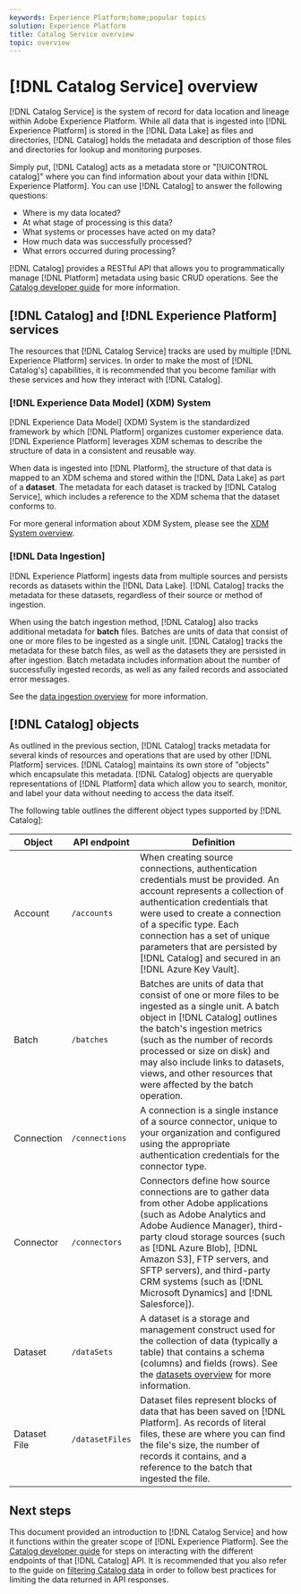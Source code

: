 ```yaml
---
keywords: Experience Platform;home;popular topics
solution: Experience Platform
title: Catalog Service overview
topic: overview
---
```


# [!DNL Catalog Service] overview

[!DNL Catalog Service] is the system of record for data location and lineage within Adobe Experience Platform. While all data that is ingested into [!DNL Experience Platform] is stored in the [!DNL Data Lake] as files and directories, [!DNL Catalog] holds the metadata and description of those files and directories for lookup and monitoring purposes. 

Simply put, [!DNL Catalog] acts as a metadata store or "[!UICONTROL catalog]" where you can find information about your data within [!DNL Experience Platform]. You can use [!DNL Catalog] to answer the following questions:

* Where is my data located?
* At what stage of processing is this data?
* What systems or processes have acted on my data?
* How much data was successfully processed?
* What errors occurred during processing?

[!DNL Catalog] provides a RESTful API that allows you to programmatically manage [!DNL Platform] metadata using basic CRUD operations. See the [Catalog developer guide](api/getting-started.md) for more information.

## [!DNL Catalog] and [!DNL Experience Platform] services

The resources that [!DNL Catalog Service] tracks are used by multiple [!DNL Experience Platform] services. In order to make the most of [!DNL Catalog's] capabilities, it is recommended that you become familiar with these services and how they interact with [!DNL Catalog].

### [!DNL Experience Data Model] (XDM) System

[!DNL Experience Data Model] (XDM) System is the standardized framework by which [!DNL Platform] organizes customer experience data. [!DNL Experience Platform] leverages XDM schemas to describe the structure of data in a consistent and reusable way.

When data is ingested into [!DNL Platform], the structure of that data is mapped to an XDM schema and stored within the [!DNL Data Lake] as part of a **dataset**. The metadata for each dataset is tracked by [!DNL Catalog Service], which includes a reference to the XDM schema that the dataset conforms to. 

For more general information about XDM System, please see the [XDM System overview](../xdm/home.md).

### [!DNL Data Ingestion]

[!DNL Experience Platform] ingests data from multiple sources and persists records as datasets within the [!DNL Data Lake]. [!DNL Catalog] tracks the metadata for these datasets, regardless of their source or method of ingestion.

When using the batch ingestion method, [!DNL Catalog] also tracks additional metadata for **batch** files. Batches are units of data that consist of one or more files to be ingested as a single unit. [!DNL Catalog] tracks the metadata for these batch files, as well as the datasets they are persisted in after ingestion. Batch metadata includes information about the number of successfully ingested records, as well as any failed records and associated error messages.

See the [data ingestion overview](../ingestion/home.md) for more information.

## [!DNL Catalog] objects

As outlined in the previous section, [!DNL Catalog] tracks metadata for several kinds of resources and operations that are used by other [!DNL Platform] services. [!DNL Catalog] maintains its own store of "objects" which encapsulate this metadata. [!DNL Catalog] objects are queryable representations of [!DNL Platform] data which allow you to search, monitor, and label your data without needing to access the data itself.

The following table outlines the different object types supported by [!DNL Catalog]:

|Object|API endpoint|Definition|
|---|---|---|
|Account|`/accounts`|When creating source connections, authentication credentials must be provided. An account represents a collection of authentication credentials that were used to create a connection of a specific type. Each connection has a set of unique parameters that are persisted by [!DNL Catalog] and secured in an [!DNL Azure Key Vault].|
|Batch|`/batches`|Batches are units of data that consist of one or more files to be ingested as a single unit. A batch object in [!DNL Catalog] outlines the batch's ingestion metrics (such as the number of records processed or size on disk) and may also include links to datasets, views, and other resources that were affected by the batch operation.|
|Connection|`/connections`|A connection is a single instance of a source connector, unique to your organization and configured using the appropriate authentication credentials for the connector type.|
|Connector|`/connectors`|Connectors define how source connections are to gather data from other Adobe applications (such as Adobe Analytics and Adobe Audience Manager), third-party cloud storage sources (such as [!DNL Azure Blob], [!DNL Amazon S3], FTP servers, and SFTP servers), and third-party CRM systems (such as [!DNL Microsoft Dynamics] and [!DNL Salesforce]).|
|Dataset|`/dataSets`|A dataset is a storage and management construct used for the collection of data (typically a table) that contains a schema (columns) and fields (rows). See the [datasets overview](./datasets/overview.md) for more information.|
|Dataset File|`/datasetFiles`|Dataset files represent blocks of data that has been saved on [!DNL Platform]. As records of literal files, these are where you can find the file's size, the number of records it contains, and a reference to the batch that ingested the file.|

## Next steps

This document provided an introduction to [!DNL Catalog Service] and how it functions within the greater scope of [!DNL Experience Platform]. See the [Catalog developer guide](api/getting-started.md) for steps on interacting with the different endpoints of that [!DNL Catalog] API. It is recommended that you also refer to the guide on [filtering Catalog data](api/filter-data.md) in order to follow best practices for limiting the data returned in API responses.
